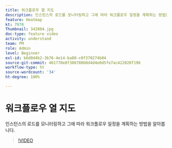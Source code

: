```yaml
---
title: 워크플로우 열 지도
description: 인스턴스의 로드를 모니터링하고 그에 따라 워크플로우 일정을 계획하는 방법을 알아봅니다.
feature: Heatmap
kt: 7970
Thumbnail: 342084.jpg
doc-type: feature video
activity: understand
team: PM
role: Admin
level: Beginner
exl-id: b6d0d4b2-3b76-4e14-ba80-c0f370274b04
source-git-commit: 461770e8f308780b0d4d4e0d5fe7ac422020f196
workflow-type: ht
source-wordcount: '34'
ht-degree: 100%

---
```


# 워크플로우 열 지도

인스턴스의 로드를 모니터링하고 그에 따라 워크플로우 일정을 계획하는 방법을 알아봅니다.

>[!VIDEO](https://video.tv.adobe.com/v/342084?quality=12)
